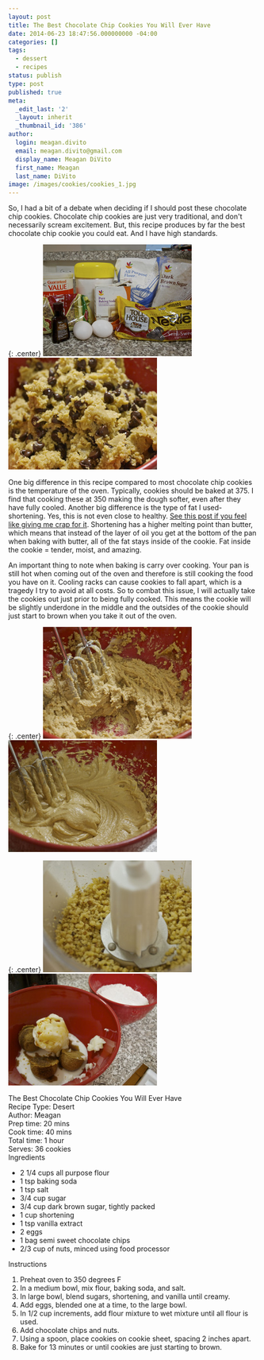 ```yaml
---
layout: post
title: The Best Chocolate Chip Cookies You Will Ever Have
date: 2014-06-23 18:47:56.000000000 -04:00
categories: []
tags:
  - dessert
  - recipes
status: publish
type: post
published: true
meta:
  _edit_last: '2'
  _layout: inherit
  _thumbnail_id: '386'
author:
  login: meagan.divito
  email: meagan.divito@gmail.com
  display_name: Meagan DiVito
  first_name: Meagan
  last_name: DiVito
image: /images/cookies/cookies_1.jpg
---
```


So, I had a bit of a debate when deciding if I should post these chocolate chip cookies. Chocolate chip cookies are just very traditional, and don't necessarily scream excitement. But, this recipe produces by far the best chocolate chip cookie you could eat. And I have high standards.

{: .center}
![RD Eating - The Best Chocolate Chip Cookies You Will Ever Have](/images/cookies/cookies_2.jpg) ![RD Eating - The Best Chocolate Chip Cookies You Will Ever Have](/images/cookies/cookies_3.jpg)

One big difference in this recipe compared to most chocolate chip cookies is the temperature of the oven. Typically, cookies should be baked at 375. I find that cooking these at 350 making the dough softer, even after they have fully cooled. Another big difference is the type of fat I used-shortening. Yes, this is not even close to healthy. <a href="http://www.forthecloveofgarlic.com/?p=62">See this post if you feel like giving me crap for it</a>. Shortening has a higher melting point than butter, which means that instead of the layer of oil you get at the bottom of the pan when baking with butter, all of the fat stays inside of the cookie. Fat inside the cookie = tender, moist, and amazing.

An important thing to note when baking is carry over cooking. Your pan is still hot when coming out of the oven and therefore is still cooking the food you have on it. Cooling racks can cause cookies to fall apart, which is a tragedy I try to avoid at all costs. So to combat this issue, I will actually take the cookies out just prior to being fully cooked. This means the cookie will be slightly underdone in the middle and the outsides of the cookie should just start to brown when you take it out of the oven.

{: .center}
![RD Eating - The Best Chocolate Chip Cookies You Will Ever Have](/images/cookies/cookies_4.jpg) ![RD Eating - The Best Chocolate Chip Cookies You Will Ever Have](/images/cookies/cookies_5.jpg)

{: .center}
![RD Eating - The Best Chocolate Chip Cookies You Will Ever Have](/images/cookies/cookies_6.jpg) ![RD Eating - The Best Chocolate Chip Cookies You Will Ever Have](/images/cookies/cookies_7.jpg)


<div class="easyrecipe">
<div class="item ERName">The Best Chocolate Chip Cookies You Will Ever Have</div>
<div class="ERClear"></div>
<div class="ERHead"><span class="xlate">Recipe Type</span>: <span class="type">Desert</span></div>
<div class="ERHead">Author: <span class="cook">Meagan</span></div>
<div class="ERHead">Prep time: <time itemprop="prepTime" datetime="PT20M">20 mins</time></div>
<div class="ERHead">Cook time: <time itemprop="cookTime" datetime="PT40M">40 mins</time></div>
<div class="ERHead">Total time: <time itemprop="totalTime" datetime="PT1H">1 hour</time></div>
<div class="ERHead">Serves: <span class="yield">36 cookies</span></div>
<div class="ERIngredients">
<div class="ERIngredientsHeader">Ingredients</div>
<ul class="ingredients">
<li class="ingredient">2 1/4 cups all purpose flour</li>
<li class="ingredient">1 tsp baking soda</li>
<li class="ingredient">1 tsp salt</li>
<li class="ingredient">3/4 cup sugar</li>
<li class="ingredient">3/4 cup dark brown sugar, tightly packed</li>
<li class="ingredient">1 cup shortening</li>
<li class="ingredient">1 tsp vanilla extract</li>
<li class="ingredient">2 eggs</li>
<li class="ingredient">1 bag semi sweet chocolate chips</li>
<li class="ingredient">2/3 cup of nuts, minced using food processor</li>
</ul>
</div>
<div class="ERInstructions">
<div class="ERInstructionsHeader">Instructions</div>
<div class="instructions">
<ol>
<li class="instruction">Preheat oven to 350 degrees F</li>
<li class="instruction">In a medium bowl, mix flour, baking soda, and salt.</li>
<li class="instruction">In large bowl, blend sugars, shortening, and vanilla until creamy.</li>
<li class="instruction">Add eggs, blended one at a time, to the large bowl.</li>
<li class="instruction">In 1/2 cup increments, add flour mixture to wet mixture until all flour is used.</li>
<li class="instruction">Add chocolate chips and nuts.</li>
<li class="instruction">Using a spoon, place cookies on cookie sheet, spacing 2 inches apart.</li>
<li class="instruction">Bake for 13 minutes or until cookies are just starting to brown.</li>
</ol>
</div>
</div>
<div class="ERNutrition"></div>
<div class="endeasyrecipe" style="display: none;">3.2.1275</div>
</div>
<p>&nbsp;</p>
